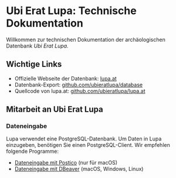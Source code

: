 # Ubi Erat Lupa: Technische Dokumentation

Willkommen zur technischen Dokumentation der archäologischen Datenbank *Ubi Erat Lupa*.

## Wichtige Links

- Offizielle Webseite der Datenbank: [lupa.at](http://lupa.at/)
- Datenbank-Export: [github.com/ubieratlupa/database](https://github.com/ubieratlupa/database)
- Quellcode von lupa.at: [github.com/ubieratlupa/lupa.at](https://github.com/ubieratlupa/lupa.at)

## Mitarbeit an Ubi Erat Lupa

### Dateneingabe

Lupa verwendet eine PostgreSQL-Datenbank. Um Daten in Lupa einzugeben, benötigen Sie einen PostgreSQL-Client.
Wir empfehlen folgende Programme:

- [Dateneingabe mit Postico](connect-postico) (nur für macOS)
- [Dateneingabe mit DBeaver](connect-dbeaver) (macOS, Windows, Linux)